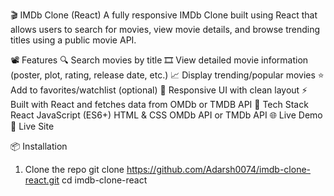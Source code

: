 🎬 IMDb Clone (React)
A fully responsive IMDb Clone built using React that allows users to search for movies, view movie details, and browse trending titles using a public movie API.

📽️ Features
🔍 Search movies by title
🎞️ View detailed movie information (poster, plot, rating, release date, etc.)
📈 Display trending/popular movies
⭐ Add to favorites/watchlist (optional)
🎨 Responsive UI with clean layout
⚡ Built with React and fetches data from OMDb or TMDB API
🔧 Tech Stack
React
JavaScript (ES6+)
HTML & CSS
OMDb API or TMDb API
🌐 Live Demo
🔗 Live Site

📦 Installation
1. Clone the repo
git clone https://github.com/Adarsh0074/imdb-clone-react.git
cd imdb-clone-react
